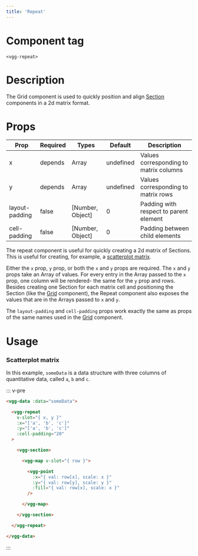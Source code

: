 ```yaml
---
title: 'Repeat'
---
```


# Component tag

`<vgg-repeat>`

# Description

The Grid component is used to quickly position and align [Section](./section.md)
components in a 2d matrix format.

# Props

| Prop           | Required | Types            | Default   | Description                            |
| -------------- | -------- | ---------------- | --------- | -------------------------------------- |
| x              | depends  | Array            | undefined | Values corresponding to matrix columns |
| y              | depends  | Array            | undefined | Values corresponding to matrix rows    |
| layout-padding | false    | [Number, Object] | 0         | Padding with respect to parent element |
| cell-padding   | false    | [Number, Object] | 0         | Padding between child elements         |

The repeat component is useful for quickly creating a 2d matrix of Sections. This
is useful for creating, for example, a [scatterplot matrix](#scatterplot-matrix).

Either the `x` prop, `y` prop, or both the `x` and `y` props are required.
The `x` and `y` props take an Array of values. For every entry in the Array passed
to the `x` prop, one column will be rendered- the same for the `y` prop and rows.
Besides creating one Section for each matrix cell and positioning the Section (like
the [Grid](./grid.md) component), the Repeat component also exposes the values
that are in the Arrays passed to `x` and `y`.

The `layout-padding` and `cell-padding` props work exactly the same as props
of the same names used in the [Grid](./grid.md#props) component.

# Usage

### Scatterplot matrix

In this example, `someData` is a data structure with three columns of quantitative
data, called `a`, `b` and `c`.

::: v-pre
```html
<vgg-data :data="someData">

  <vgg-repeat
    v-slot="{ x, y }"
    :x="['a', 'b', 'c']"
    :y="['a', 'b', 'c']"
    :cell-padding="20"
  >

    <vgg-section>

      <vgg-map v-slot="{ row }">

        <vgg-point
          :x="{ val: row[x], scale: x }"
          :y="{ val: row[y], scale: y }"
          :fill="{ val: row[x], scale: x }"
        />

      </vgg-map>

    </vgg-section>

  </vgg-repeat>

</vgg-data>
```
:::

<scatterplot-matrix />
